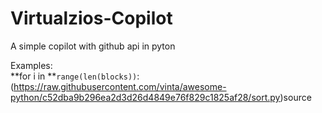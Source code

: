# Virtualzios-Copilot
A simple copilot with github api in pyton

Examples:<br>
**for i in **`range(len(blocks))`: (https://raw.githubusercontent.com/vinta/awesome-python/c52dba9b296ea2d3d26d4849e76f829c1825af28/sort.py)source
